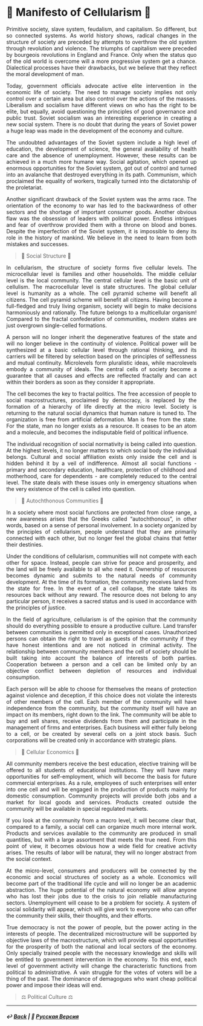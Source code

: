 # 🦠 Manifesto of Cellularism 🦠
<p align="justify">Primitive society, slave system, feudalism, and capitalism. So different, but so connected systems. As world history shows, radical changes in the structure of society are preceded by attempts to overthrow the old system through revolution and violence. The triumphs of capitalism were preceded by bourgeois revolutions in England and France. Only when the status quo of the old world is overcome will a more progressive system get a chance. Dialectical processes have their drawbacks, but we believe that they reflect the moral development of man.</p>

<p align="justify">Today, government officials advocate active elite intervention in the economic life of society. The need to manage society implies not only control over a certain area but also control over the actions of the masses. Liberalism and socialism have different views on who has the right to be elite, but equally, avoid questioning the principles of good governance and public trust. Soviet socialism was an interesting experience in creating a new social system. There is no doubt that during the years of Soviet power a huge leap was made in the development of the economy and culture.</p>

<p align="justify">The undoubted advantages of the Soviet system include a high level of education, the development of science, the general availability of health care and the absence of unemployment. However, these results can be achieved in a much more humane way. Social agitation, which opened up enormous opportunities for the Soviet system, got out of control and turned into an avalanche that destroyed everything in its path. Communism, which proclaimed the equality of workers, tragically turned into the dictatorship of the proletariat.</p>

<p align="justify">Another significant drawback of the Soviet system was the arms race. The orientation of the economy to war has led to the backwardness of other sectors and the shortage of important consumer goods. Another obvious flaw was the obsession of leaders with political power. Endless intrigues and fear of overthrow provided them with a throne on blood and bones. Despite the imperfection of the Soviet system, it is impossible to deny its role in the history of mankind. We believe in the need to learn from both mistakes and successes.</p>

> 👑 Social Structure 👑
<p align="justify">In cellularism, the structure of society forms five cellular levels. The microcellular level is families and other households. The middle cellular level is the local community. The central cellular level is the basic unit of cellulism. The macrocellular level is state structures. The global cellular level is humanity as a whole. The cell pyramid scheme will benefit all citizens. The cell pyramid scheme will benefit all citizens. Having become a full-fledged and truly living organism, society will begin to make decisions harmoniously and rationally. The future belongs to a multicellular organism! Compared to the fractal confederation of communities, modern states are just overgrown single-celled formations.</p>

<p align="justify">A person will no longer inherit the degenerative features of the state and will no longer believe in the continuity of violence. Political power will be synthesized at a basic cellular level through rational thinking, and its carriers will be filtered by selection based on the principles of selflessness and mutual continuity. Microlevels form pluralistic ideas, while macrolevels embody a community of ideals. The central cells of society become a guarantee that all causes and effects are reflected fractally and can act within their borders as soon as they consider it appropriate.</p>

<p align="justify">The cell becomes the key to fractal politics. The free accession of people to social macrostructures, proclaimed by democracy, is replaced by the formation of a hierarchy of life directly at the micro level. Society is returning to the natural social dynamics that human nature is tuned to. The organization is free from artificial deformation. Man is free from the state. For the state, man no longer exists as a resource. It ceases to be an atom and a molecule, and becomes the indisputable field of political influence.</p> 

<p align="justify">The individual recognition of social normativity is being called into question. At the highest levels, it no longer matters to which social body the individual belongs. Cultural and social affiliation exists only inside the cell and is hidden behind it by a veil of indifference. Almost all social functions - primary and secondary education, healthcare, protection of childhood and motherhood, care for dependents - are completely reduced to the central level. The state deals with these issues only in emergency situations when the very existence of the cell is called into question.</p>

> 🌾 Autochthonous Communities 🌾
<p align="justify">In a society where most social functions are protected from close range, a new awareness arises that the Greeks called “autochthonous”, in other words, based on a sense of personal involvement. In a society organized by the principles of cellularism, people understand that they are primarily connected with each other, but no longer feel the global chains that fetter their destinies.</p>

<p align="justify">Under the conditions of cellularism, communities will not compete with each other for space. Instead, people can strive for peace and prosperity, and the land will be freely available to all who need it. Ownership of resources becomes dynamic and submits to the natural needs of community development. At the time of its formation, the community receives land from the state for free. In the event of a cell collapse, the state takes its resources back without any reward. The resource does not belong to any particular person, it receives a sacred status and is used in accordance with the principles of justice.</p>

<p align="justify">In the field of agriculture, cellularism is of the opinion that the community should do everything possible to ensure a productive culture. Land transfer between communities is permitted only in exceptional cases. Unauthorized persons can obtain the right to travel as guests of the community if they have honest intentions and are not noticed in criminal activity. The relationship between community members and the cell of society should be built taking into account the balance of interests of both parties. Cooperation between a person and a cell can be limited only by an objective conflict between depletion of resources and individual consumption.</p>

<p align="justify">Each person will be able to choose for themselves the means of protection against violence and deception, if this choice does not violate the interests of other members of the cell. Each member of the community will have independence from the community, but the community itself will have an impact on its members, right down to the link. The community will be able to buy and sell shares, receive dividends from them and participate in the management of firms and enterprises. Each business will either fully belong to a cell, or be created by several cells on a joint stock basis. Such corporations will be created only in accordance with strategic plans.</p>

> 🏡 Cellular Economics 🏡

<p align="justify">All community members receive the best education, elective training will be offered to all students of educational institutions. They will have many opportunities for self-employment, which will become the basis for future commercial enterprises. As a rule, employees of such enterprises will enter into one cell and will be engaged in the production of products mainly for domestic consumption. Community projects will provide both jobs and a market for local goods and services. Products created outside the community will be available in special regulated markets.</p>

<p align="justify">If you look at the community from a macro level, it will become clear that, compared to a family, a social cell can organize much more internal work. Products and services available to the community are produced in small quantities, but with a large assortment that meets the true need. From this point of view, it becomes obvious how a wide field for creative activity arises. The results of labor will be natural, they will no longer abstract from the social context.</p>

<p align="justify">At the micro-level, consumers and producers will be connected by the economic and social structures of society as a whole. Economics will become part of the traditional life cycle and will no longer be an academic abstraction. The huge potential of the natural economy will allow anyone who has lost their jobs due to the crisis to join reliable manufacturing sectors. Unemployment will cease to be a problem for society. A system of social solidarity will appear, which will give work to everyone who can offer the community their skills, their thoughts, and their efforts.</p>

<p align="justify">True democracy is not the power of people, but the power acting in the interests of people. The decentralized microstructure will be supported by objective laws of the macrostructure, which will provide equal opportunities for the prosperity of both the national and local sectors of the economy. Only specially trained people with the necessary knowledge and skills will be entitled to government intervention in the economy. To this end, each level of government activity will change the characteristic functions from political to administrative. A vain struggle for the votes of voters will be a thing of the past. The dominance of demagogues who want cheap political power and impose their ideas will end.</p>

> ⚖️ Political Culture ⚖️

***

##### ↩️ [Back](index.md) | 🌻 [Русская Версия](cellularism-2.md)
